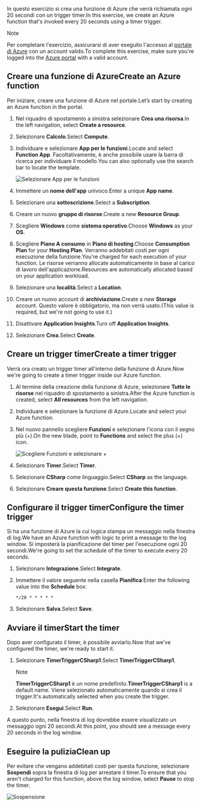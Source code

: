 <span data-ttu-id="86ec3-101">In questo esercizio si crea una funzione di Azure che verrà richiamata ogni 20 secondi con un trigger timer.</span><span class="sxs-lookup"><span data-stu-id="86ec3-101">In this exercise, we create an Azure function that's invoked every 20 seconds using a timer trigger.</span></span>

> [!NOTE] 
> <span data-ttu-id="86ec3-102">Per completare l'esercizio, assicurarsi di aver eseguito l'accesso al [portale di Azure](https://portal.azure.com/) con un account valido.</span><span class="sxs-lookup"><span data-stu-id="86ec3-102">To complete this exercise, make sure you're logged into the [Azure portal](https://portal.azure.com/) with a valid account.</span></span>

## <a name="create-an-azure-function"></a><span data-ttu-id="86ec3-103">Creare una funzione di Azure</span><span class="sxs-lookup"><span data-stu-id="86ec3-103">Create an Azure function</span></span>

<span data-ttu-id="86ec3-104">Per iniziare, creare una funzione di Azure nel portale.</span><span class="sxs-lookup"><span data-stu-id="86ec3-104">Let’s start by creating an Azure function in the portal.</span></span>

1. <span data-ttu-id="86ec3-105">Nel riquadro di spostamento a sinistra selezionare **Crea una risorsa**.</span><span class="sxs-lookup"><span data-stu-id="86ec3-105">In the left navigation, select **Create a resource**.</span></span>

1. <span data-ttu-id="86ec3-106">Selezionare **Calcolo**.</span><span class="sxs-lookup"><span data-stu-id="86ec3-106">Select **Compute**.</span></span>

1. <span data-ttu-id="86ec3-107">Individuare e selezionare **App per le funzioni**.</span><span class="sxs-lookup"><span data-stu-id="86ec3-107">Locate and select **Function App**.</span></span> <span data-ttu-id="86ec3-108">Facoltativamente, è anche possibile usare la barra di ricerca per individuare il modello.</span><span class="sxs-lookup"><span data-stu-id="86ec3-108">You can also optionally use the search bar to locate the template.</span></span>

    ![Selezionare App per le funzioni](../media-drafts/4-click-function-app.png)

1. <span data-ttu-id="86ec3-110">Immettere un **nome dell'app** univoco.</span><span class="sxs-lookup"><span data-stu-id="86ec3-110">Enter a unique **App name**.</span></span>

1. <span data-ttu-id="86ec3-111">Selezionare una **sottoscrizione**.</span><span class="sxs-lookup"><span data-stu-id="86ec3-111">Select a **Subscription**.</span></span>

1. <span data-ttu-id="86ec3-112">Creare un nuovo **gruppo di risorse**.</span><span class="sxs-lookup"><span data-stu-id="86ec3-112">Create a new **Resource Group**.</span></span>

1. <span data-ttu-id="86ec3-113">Scegliere **Windows** come **sistema operativo**.</span><span class="sxs-lookup"><span data-stu-id="86ec3-113">Choose **Windows** as your **OS**.</span></span>

1. <span data-ttu-id="86ec3-114">Scegliere **Piano A consumo** in **Piano di hosting**.</span><span class="sxs-lookup"><span data-stu-id="86ec3-114">Choose **Consumption Plan** for your **Hosting Plan**.</span></span> <span data-ttu-id="86ec3-115">Verranno addebitati costi per ogni esecuzione della funzione.</span><span class="sxs-lookup"><span data-stu-id="86ec3-115">You're charged for each execution of your function.</span></span> <span data-ttu-id="86ec3-116">Le risorse verranno allocate automaticamente in base al carico di lavoro dell'applicazione.</span><span class="sxs-lookup"><span data-stu-id="86ec3-116">Resources are automatically allocated based on your application workload.</span></span>

1. <span data-ttu-id="86ec3-117">Selezionare una **località**.</span><span class="sxs-lookup"><span data-stu-id="86ec3-117">Select a **Location**.</span></span>

1. <span data-ttu-id="86ec3-118">Creare un nuovo account di **archiviazione**.</span><span class="sxs-lookup"><span data-stu-id="86ec3-118">Create a new **Storage** account.</span></span> <span data-ttu-id="86ec3-119">Questo valore è obbligatorio, ma non verrà usato.</span><span class="sxs-lookup"><span data-stu-id="86ec3-119">(This value is required, but we're not going to use it.)</span></span>

1. <span data-ttu-id="86ec3-120">Disattivare **Application Insights**.</span><span class="sxs-lookup"><span data-stu-id="86ec3-120">Turn off **Application Insights**.</span></span>

1. <span data-ttu-id="86ec3-121">Selezionare **Crea**.</span><span class="sxs-lookup"><span data-stu-id="86ec3-121">Select **Create**.</span></span>

## <a name="create-a-timer-trigger"></a><span data-ttu-id="86ec3-122">Creare un trigger timer</span><span class="sxs-lookup"><span data-stu-id="86ec3-122">Create a timer trigger</span></span>

<span data-ttu-id="86ec3-123">Verrà ora creato un trigger timer all'interno della funzione di Azure.</span><span class="sxs-lookup"><span data-stu-id="86ec3-123">Now we're going to create a timer trigger inside our Azure function.</span></span>

1. <span data-ttu-id="86ec3-124">Al termine della creazione della funzione di Azure, selezionare **Tutte le risorse** nel riquadro di spostamento a sinistra.</span><span class="sxs-lookup"><span data-stu-id="86ec3-124">After the Azure function is created, select **All resources** from the left navigation.</span></span>

1. <span data-ttu-id="86ec3-125">Individuare e selezionare la funzione di Azure.</span><span class="sxs-lookup"><span data-stu-id="86ec3-125">Locate and select your Azure function.</span></span>

1. <span data-ttu-id="86ec3-126">Nel nuovo pannello scegliere **Funzioni** e selezionare l'icona con il segno più (+).</span><span class="sxs-lookup"><span data-stu-id="86ec3-126">On the new blade, point to **Functions** and select the plus (+) icon.</span></span>

    ![Scegliere Funzioni e selezionare +](../media-drafts/4-hover-function.png)

1. <span data-ttu-id="86ec3-128">Selezionare **Timer**.</span><span class="sxs-lookup"><span data-stu-id="86ec3-128">Select **Timer**.</span></span>

1. <span data-ttu-id="86ec3-129">Selezionare **CSharp** come linguaggio.</span><span class="sxs-lookup"><span data-stu-id="86ec3-129">Select **CSharp** as the language.</span></span>

1. <span data-ttu-id="86ec3-130">Selezionare **Creare questa funzione**.</span><span class="sxs-lookup"><span data-stu-id="86ec3-130">Select **Create this function**.</span></span>

## <a name="configure-the-timer-trigger"></a><span data-ttu-id="86ec3-131">Configurare il trigger timer</span><span class="sxs-lookup"><span data-stu-id="86ec3-131">Configure the timer trigger</span></span>

<span data-ttu-id="86ec3-132">Si ha una funzione di Azure la cui logica stampa un messaggio nella finestra di log.</span><span class="sxs-lookup"><span data-stu-id="86ec3-132">We have an Azure function with logic to print a message to the log window.</span></span> <span data-ttu-id="86ec3-133">Si imposterà la pianificazione del timer per l'esecuzione ogni 20 secondi.</span><span class="sxs-lookup"><span data-stu-id="86ec3-133">We're going to set the schedule of the timer to execute every 20 seconds.</span></span>

1. <span data-ttu-id="86ec3-134">Selezionare **Integrazione**.</span><span class="sxs-lookup"><span data-stu-id="86ec3-134">Select **Integrate**.</span></span>

1. <span data-ttu-id="86ec3-135">Immettere il valore seguente nella casella **Pianifica**:</span><span class="sxs-lookup"><span data-stu-id="86ec3-135">Enter the following value into the **Schedule** box:</span></span>

    ```
    */20 * * * * *
    ```

1. <span data-ttu-id="86ec3-136">Selezionare **Salva**.</span><span class="sxs-lookup"><span data-stu-id="86ec3-136">Select **Save**.</span></span>

## <a name="start-the-timer"></a><span data-ttu-id="86ec3-137">Avviare il timer</span><span class="sxs-lookup"><span data-stu-id="86ec3-137">Start the timer</span></span>

<span data-ttu-id="86ec3-138">Dopo aver configurato il timer, è possibile avviarlo.</span><span class="sxs-lookup"><span data-stu-id="86ec3-138">Now that we've configured the timer, we're ready to start it.</span></span>

1. <span data-ttu-id="86ec3-139">Selezionare **TimerTriggerCSharp1**.</span><span class="sxs-lookup"><span data-stu-id="86ec3-139">Select **TimerTriggerCSharp1**.</span></span> 

    > [!NOTE]
    > <span data-ttu-id="86ec3-140">**TimerTriggerCSharp1** è un nome predefinito.</span><span class="sxs-lookup"><span data-stu-id="86ec3-140">**TimerTriggerCSharp1** is a default name.</span></span> <span data-ttu-id="86ec3-141">Viene selezionato automaticamente quando si crea il trigger.</span><span class="sxs-lookup"><span data-stu-id="86ec3-141">It's automatically selected when you create the trigger.</span></span>

1. <span data-ttu-id="86ec3-142">Selezionare **Esegui**.</span><span class="sxs-lookup"><span data-stu-id="86ec3-142">Select **Run**.</span></span> 

<span data-ttu-id="86ec3-143">A questo punto, nella finestra di log dovrebbe essere visualizzato un messaggio ogni 20 secondi.</span><span class="sxs-lookup"><span data-stu-id="86ec3-143">At this point, you should see a message every 20 seconds in the log window.</span></span>

## <a name="clean-up"></a><span data-ttu-id="86ec3-144">Eseguire la pulizia</span><span class="sxs-lookup"><span data-stu-id="86ec3-144">Clean up</span></span>

<span data-ttu-id="86ec3-145">Per evitare che vengano addebitati costi per questa funzione, selezionare **Sospendi** sopra la finestra di log per arrestare il timer.</span><span class="sxs-lookup"><span data-stu-id="86ec3-145">To ensure that you aren't charged for this function, above the log window, select **Pause** to stop the timer.</span></span>

![Sospensione](../media-drafts/4-pause-timer.png)


